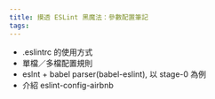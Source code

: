 ```yaml
---
title: 摸透 ESLint 黑魔法：參數配置筆記
tags:
---
```


<!--大綱-->

* .eslintrc 的使用方式
* 單檔／多檔配置規則
* eslnt + babel parser(babel-eslint), 以 stage-0 為例
* 介紹 eslint-config-airbnb

<!--end-->